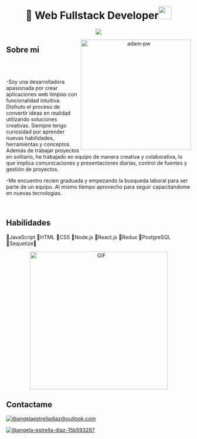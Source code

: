 <h1 align="center"> 👋 Web Fullstack Developer<img src="https://media.giphy.com/media/hvRJCLFzcasrR4ia7z/giphy.gif" width="35"></h1>
<p align="center">
  <a href="https://github.com/fairyland0926"><img src="https://readme-typing-svg.herokuapp.com/?lines=Web%20Developer;Full%20Stack-developer;2%2B%20years%20of%20coding%20experience;Always%20learning%20new%20tech&font=Pacifico&center=true&width=650&height=120&color=58a6ff&vCenter=true&size=45%22"></a>
</p>
<p align="center">
    <img align="right" src="https://github.com/Adam-pw/Adam-pw/blob/main/animation_500_kxa883sd.gif" alt="adam-pw" width="300" />
</p>

<h2 align="left" font-weight="bold">Sobre mi</h2>  
<br><br>

-Soy una desarrolladora apasionada por crear aplicaciones web limpias con funcionalidad intuitiva. Disfruto el proceso de convertir ideas en realidad utilizando soluciones creativas. Siempre tengo curiosidad por aprender nuevas habilidades, herramientas y conceptos. Además de trabajar proyectos en solitario, he trabajado en equipo de manera creativa y colaborativa, lo que implica comunicaciones y presentaciones diarias, control de fuentes y gestión de proyectos.

-Me encuentro recien graduada y empezando la busqueda laboral para ser parte de un equipo. Al mismo tiempo aprovecho para seguir capacitandome en nuevas tecnologias.

<p align="center">
 </center>
</p>
<br>
<h2 font-weight="bold">Habilidades</h2>
<p>
  🔸JavaScript 
  🔸HTML 
  🔸CSS 
  🔸Node.js 
  🔸React.js 
  🔸Redux 
  🔸PostgreSQL 
  🔸Sequelize🔸
</p>
<p align="center"> <img align="heigth" width="375" alt="GIF" src="https://github.com/vimalverma558/vimalverma558/blob/v2/img/dino.gif" /> </p>
<h2 align="left" font-weight="bold">Contactame</h2>
    
[![@angelaestrelladiaz@outlook.com](https://img.icons8.com/fluency/48/000000/apple-mail.png "angelaestrelladiaz@outlook.com")](mailto:angelaestrelladiaz@outlook.com)

[![@angela-estrella-diaz-15b593287](https://img.icons8.com/fluency/48/000000/linkedin.png "@angela-estrella-diaz-15b593287")](https://www.linkedin.com/in/angela-estrella-diaz-15b593287/)
  

